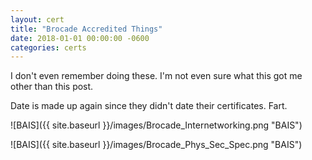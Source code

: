 ```yaml
---
layout: cert
title: "Brocade Accredited Things"
date: 2018-01-01 00:00:00 -0600
categories: certs
---
```

I don't even remember doing these.  I'm not even sure what this got me other than this post.

Date is made up again since they didn't date their certificates.  Fart.


![BAIS]({{ site.baseurl }}/images/Brocade_Internetworking.png "BAIS")


![BAIS]({{ site.baseurl }}/images/Brocade_Phys_Sec_Spec.png "BAIS")

